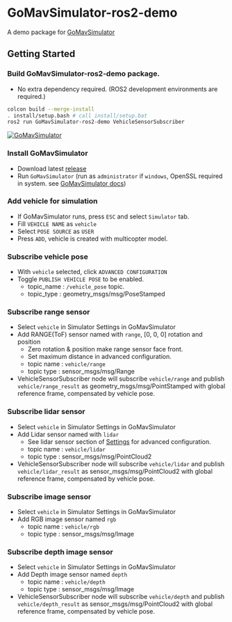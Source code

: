 # GoMavSimulator-ros2-demo
A demo package for [GoMavSimulator](https://github.com/timetravelCat/GoMavSimulator)

## Getting Started
### Build GoMavSimulator-ros2-demo package. 
- No extra dependency required. (ROS2 development environments are required.)
```bash
colcon build --merge-install
. install/setup.bash # call install/setup.bat 
ros2 run GoMavSimulator-ros2-demo VehicleSensorSubscriber
```

[![GoMavSimulator](https://res.cloudinary.com/marcomontalbano/image/upload/v1690989582/video_to_markdown/images/google-drive--1glVoOS9Agmiz97uZ9ULsO2GhZks26fbg-c05b58ac6eb4c4700831b2b3070cd403.jpg)](https://drive.google.com/file/d/1glVoOS9Agmiz97uZ9ULsO2GhZks26fbg/preview "GoMavSimulator")

### Install GoMavSimulator
- Download latest [release](https://github.com/timetravelCat/GoMavSimulator/releases)
- Run `GoMavSimulator` (run as `administrator` if `windows`, OpenSSL required in system. see [GoMavSimulator docs](https://github.com/timetravelCat/GoMavSimulator/blob/main/docs/GettingStarted.md))

### Add vehicle for simulation
- If GoMavSimulator runs, press `ESC` and select `Simulator` tab.
- Fill `VEHICLE NAME` as `vehicle`
- Select `POSE SOURCE` as `USER`
- Press `ADD`, vehicle is created with multicopter model.

### Subscribe vehicle pose 
- With `vehicle` selected, click `ADVANCED CONFIGURATION`
- Toggle `PUBLISH VEHICLE POSE` to be enabled. 
    - topic_name : `/vehicle_pose` topic.
    - topic_type : geometry_msgs/msg/PoseStamped

### Subscribe range sensor
- Select `vehicle` in Simulator Settings in GoMavSimulator
- Add RANGE(ToF) sensor named with `range`, [0, 0, 0] rotation and position
    - Zero rotation & position make range sensor face front.
    - Set maximum distance in advanced configuration.
    - topic name : `vehicle/range`
    - topic type : sensor_msgs/msg/Range 
- VehicleSensorSubscriber node will subscribe `vehicle/range` and publish `vehicle/range_result` as geometry_msgs/msg/PointStamped with global reference frame, compensated by vehicle pose. 

### Subscribe lidar sensor
- Select `vehicle` in Simulator Settings in GoMavSimulator
- Add Lidar sensor named with `lidar`
    - See lidar sensor section of  [Settings](!https://github.com/timetravelCat/GoMavSimulator/blob/main/docs/Settings.md) for advanced configuration.
    - topic name : `vehicle/lidar`
    - topic type : sensor_msgs/msg/PointCloud2
- VehicleSensorSubscriber node will subscribe `vehicle/lidar` and publish `vehicle/lidar_result` as sensor_msgs/msg/PointCloud2 with global reference frame, compensated by vehicle pose. 

### Subscribe image sensor
- Select `vehicle` in Simulator Settings in GoMavSimulator
- Add RGB image sensor named `rgb`
    - topic name : `vehicle/rgb`
    - topic type : sensor_msgs/msg/Image 

### Subscribe depth image sensor
- Select `vehicle` in Simulator Settings in GoMavSimulator
- Add Depth image sensor named `depth`
    - topic name : `vehicle/depth`
    - topic type : sensor_msgs/msg/Image 
- VehicleSensorSubscriber node will subscribe `vehicle/depth` and publish `vehicle/depth_result` as sensor_msgs/msg/PointCloud2 with global reference frame, compensated by vehicle pose. 
